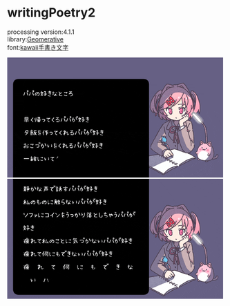 # writingPoetry2
processing version:4.1.1  
library:[Geomerative](http://www.ricardmarxer.com/geomerative/)  
font:[kawaii手書き文字](https://font.spicy-sweet.com)  

![](https://github.com/yuyurigi/writingPoetry2/blob/main/230223.gif)  
![](https://github.com/yuyurigi/writingPoetry2/blob/main/230223_2.gif)  
